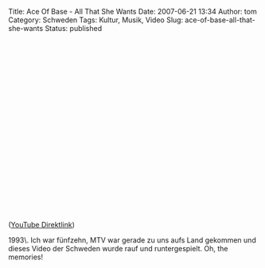Title: Ace Of Base - All That She Wants
Date: 2007-06-21 13:34
Author: tom
Category: Schweden
Tags: Kultur, Musik, Video
Slug: ace-of-base-all-that-she-wants
Status: published

<p>
<object width="425" height="350">
<param name="movie" value="http://www.youtube.com/v/SjJwqDa1QVI"></param><param name="wmode" value="transparent"></param>

<embed src="http://www.youtube.com/v/SjJwqDa1QVI" type="application/x-shockwave-flash" wmode="transparent" width="425" height="350">
</embed>
</object>
  
([YouTube Direktlink](http://youtube.com/watch?v=SjJwqDa1QVI))

</p>
1993\. Ich war fünfzehn, MTV war gerade zu uns aufs Land gekommen und
dieses Video der Schweden wurde rauf und runtergespielt. Oh, the
memories!

